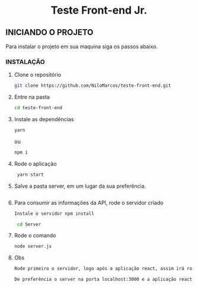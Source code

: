   <h1 align="center">Teste Front-end Jr.</h1>

<!-- Getting Started -->
## INICIANDO O PROJETO

Para instalar o projeto em sua maquina siga os passos abaixo.

### INSTALAÇÃO

1. Clone o repositório

   ```sh
   git clone https://github.com/NiloMarcos/teste-front-end.git
   ```

2. Entre na pasta

   ```sh
   cd teste-front-end
   ```

3. Instale as dependências

   ```sh
   yarn
   ```

   ou

   ```sh
   npm i
   ```

4. Rode o aplicação

    ```sh
     yarn start
    ```

5. Salve a pasta server, em um lugar da sua preferência.

    ```sh

    ```

6. Para consumir as informações da API, rode o servidor criado

    ```sh
    Instale o servidor npm install
    ```

    ```sh
     cd Server
    ```

7. Rode o comando

    ```sh
   node server.js
    ```

8. Obs

    ```sh
    Rode primeiro o servidor, logo após a aplicação react, assim irá rodar cada um em portas diferentes. 

    De preferência o server na porta localhost:3000 e a aplicação react na localhost:3001
    ```
